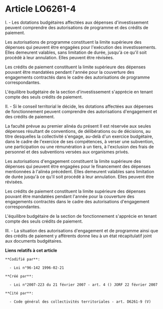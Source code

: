 # Article LO6261-4

I. - Les dotations budgétaires affectées aux dépenses d'investissement peuvent comprendre des autorisations de programme et
des crédits de paiement.

Les autorisations de programme constituent la limite supérieure des dépenses qui peuvent être engagées pour l'exécution des
investissements. Elles demeurent valables, sans limitation de durée, jusqu'à ce qu'il soit procédé à leur annulation. Elles
peuvent être révisées.

Les crédits de paiement constituent la limite supérieure des dépenses pouvant être mandatées pendant l'année pour la
couverture des engagements contractés dans le cadre des autorisations de programme correspondantes.

L'équilibre budgétaire de la section d'investissement s'apprécie en tenant compte des seuls crédits de paiement.

II. - Si le conseil territorial le décide, les dotations affectées aux dépenses de fonctionnement peuvent comprendre des
autorisations d'engagement et des crédits de paiement.

La faculté prévue au premier alinéa du présent II est réservée aux seules dépenses résultant de conventions, de délibérations
ou de décisions, au titre desquelles la collectivité s'engage, au-delà d'un exercice budgétaire, dans le cadre de l'exercice
de ses compétences, à verser une subvention, une participation ou une rémunération à un tiers, à l'exclusion des frais de
personnel et des subventions versées aux organismes privés.

Les autorisations d'engagement constituent la limite supérieure des dépenses qui peuvent être engagées pour le financement
des dépenses mentionnées à l'alinéa précédent. Elles demeurent valables sans limitation de durée jusqu'à ce qu'il soit
procédé à leur annulation. Elles peuvent être révisées.

Les crédits de paiement constituent la limite supérieure des dépenses pouvant être mandatées pendant l'année pour la
couverture des engagements contractés dans le cadre des autorisations d'engagement correspondantes.

L'équilibre budgétaire de la section de fonctionnement s'apprécie en tenant compte des seuls crédits de paiement.

III. - La situation des autorisations d'engagement et de programme ainsi que des crédits de paiement y afférents donne lieu à
un état récapitulatif joint aux documents budgétaires.

**Liens relatifs à cet article**

	**Codifié par**:

	  - Loi n°96-142 1996-02-21

	**Créé par**:

	  - Loi n°2007-223 du 21 février 2007 - art. 4 () JORF 22 février 2007

	**Cité par**:

	  - Code général des collectivités territoriales - art. D6261-9 (V)
